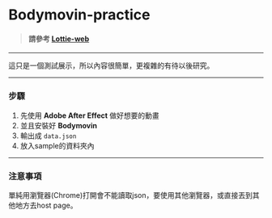 # Bodymovin-practice

>#### 請參考 [**Lottie-web**](https://github.com/airbnb/lottie-web)
***
這只是一個測試展示，所以內容很簡單，更複雜的有待以後研究。
***

### 步驟

1. 先使用 **Adobe After Effect** 做好想要的動畫
2. 並且安裝好 **Bodymovin** 
3. 輸出成 ```data.json```
4. 放入sample的資料夾內
***

### 注意事項
單純用瀏覽器(Chrome)打開會不能讀取json，要使用其他瀏覽器，或直接丟到其他地方去host page。
